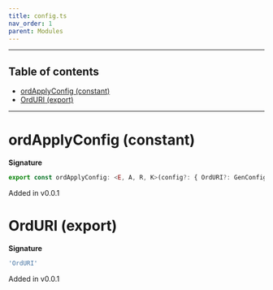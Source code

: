 ```yaml
---
title: config.ts
nav_order: 1
parent: Modules
---
```


---

<h2 class="text-delta">Table of contents</h2>

- [ordApplyConfig (constant)](#ordapplyconfig-constant)
- [OrdURI (export)](#orduri-export)

---

# ordApplyConfig (constant)

**Signature**

```ts
export const ordApplyConfig: <E, A, R, K>(config?: { OrdURI?: GenConfig<Ord<A>, R, K>; }) => GenConfig<Ord<A>, R, K> = ...
```

Added in v0.0.1

# OrdURI (export)

**Signature**

```ts
'OrdURI'
```

Added in v0.0.1
